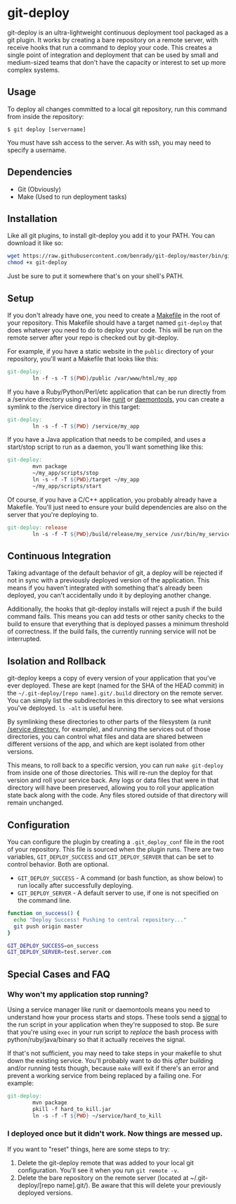 
# git-deploy

git-deploy is an ultra-lightweight continuous deployment tool packaged as a git plugin. It works by creating a bare repository on a remote server, with receive hooks that run a command to deploy your code. This creates a single point of integration and deployment that can be used by small and medium-sized teams that don't have the capacity or interest to set up more complex systems.

## Usage

To deploy all changes committed to a local git repository, run this command from inside the repository:

```
$ git deploy [servername]
```

You must have ssh access to the server. As with ssh, you may need to specify a username.

## Dependencies
 * Git  (Obviously)
 * Make (Used to run deployment tasks)

## Installation

Like all git plugins, to install git-deploy you add it to your PATH. You can download it like so:
```bash
wget https://raw.githubusercontent.com/benrady/git-deploy/master/bin/git-deploy
chmod +x git-deploy
```
Just be sure to put it somewhere that's on your shell's PATH.

## Setup

If you don't already have one, you need to create a [Makefile](http://mrbook.org/blog/tutorials/make/) in the root of your repository. This Makefile should have a target named `git-deploy` that does whatever you need to do to deploy your code. This will be run on the remote server after your repo is checked out by git-deploy.

For example, if you have a static website in the `public` directory of your repository, you'll want a Makefile that looks like this:

```Makefile
git-deploy:
        ln -f -s -T ${PWD}/public /var/www/html/my_app
```

If you have a Ruby/Python/Perl/etc application that can be run directly from a /service directory using a tool like [runit](http://smarden.org/runit/) or [daemontools](https://cr.yp.to/daemontools.html), you can create a symlink to the /service directory in this target:

```Makefile
git-deploy:
        ln -s -f -T ${PWD} /service/my_app
```

If you have a Java application that needs to be compiled, and uses a start/stop script to run as a daemon, you'll want something like this:

```Makefile
git-deploy:
        mvn package
        ~/my_app/scripts/stop
        ln -s -f -T ${PWD}/target ~/my_app
        ~/my_app/scripts/start
```


Of course, if you have a C/C++ application, you probably already have a Makefile. You'll just need to ensure your build dependencies are also on the server that you're deploying to.

```Makefile
git-deploy: release
        ln -s -f -T ${PWD}/build/release/my_service /usr/bin/my_service
```

## Continuous Integration

Taking advantage of the default behavior of git, a deploy will be rejected if not in sync with a previously deployed version of the application. This means if you haven't integrated with something that's already been deployed, you can't accidentally undo it by deploying another change.

Additionally, the hooks that git-deploy installs will reject a push if the build command fails. This means you can add tests or other sanity checks to the build to ensure that everything that is deployed passes a minimum threshold of correctness. If the build fails, the currently running service will not be interrupted.

## Isolation and Rollback

git-deploy keeps a copy of every version of your application that you've ever deployed. These are kept (named for the SHA of the HEAD commit) in the `~/.git-deploy/[repo name].git/.build` directory on the remote server. You can simply list the subdirectories in this directory to see what versions you've deployed. `ls -alt` is useful here.

By symlinking these directories to other parts of the filesystem (a runit [/service directory](http://smarden.org/runit/faq.html#tell), for example), and running the services out of those directories, you can control what files and data are shared between different versions of the app, and which are kept isolated from other versions.

This means, to roll back to a specific version, you can run `make git-deploy` from inside one of those directories. This will re-run the deploy for that version and roll your service back. Any logs or data files that were in that directory will have been preserved, allowing you to roll your application state back along with the code. Any files stored outside of that directory will remain unchanged.

## Configuration

You can configure the plugin by creating a `.git_deploy_conf` file in the root of your repository. This file is sourced when the plugin runs. There are two variables, `GIT_DEPLOY_SUCCESS` and `GIT_DEPLOY_SERVER` that can be set to control behavior. Both are optional.

 * `GIT_DEPLOY_SUCCESS` - A command (or bash function, as show below) to run locally after successfully deploying.
 * `GIT_DEPLOY_SERVER` - A default server to use, if one is not specified on the command line.

```bash
function on_success() {
  echo "Deploy Success! Pushing to central repository..."
  git push origin master
}

GIT_DEPLOY_SUCCESS=on_success
GIT_DEPLOY_SERVER=test.server.com
```

## Special Cases and FAQ

### Why won't my application stop running?
Using a service manager like runit or daemontools means you need to understand how your process starts and stops. These tools send a [signal](http://man7.org/linux/man-pages/man7/signal.7.html) to the run script in your application when they're supposed to stop. Be sure that you're using `exec` in your run script to _replace_ the bash process with python/ruby/java/binary so that it actually receives the signal.

If that's not sufficient, you may need to take steps in your makefile to shut down the existing service. You'll probably want to do this _after_ building and/or running tests though, because `make` will exit if there's an error and prevent a working service from being replaced by a failing one. For example:

```Makefile
git-deploy:
        mvn package
        pkill -f hard_to_kill.jar
        ln -s -f -T ${PWD} ~/service/hard_to_kill
```

### I deployed once but it didn't work. Now things are messed up.

If you want to "reset" things, here are some steps to try:
 1. Delete the git-deploy remote that was added to your local git configuration. You'll see it when you run `git remote -v`.
 2. Delete the bare repository on the remote server (located at ~/.git-deploy/[repo name].git/). Be aware that this will delete your previously deployed versions.

